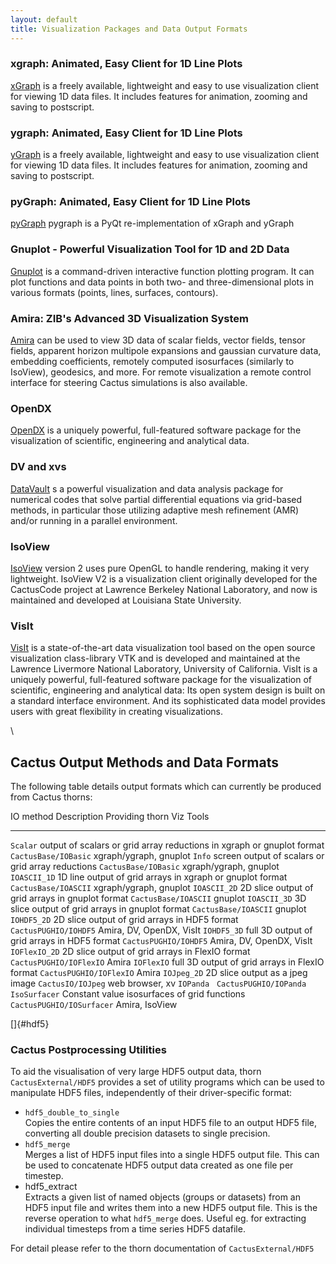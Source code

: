 ```yaml
---
layout: default
title: Visualization Packages and Data Output Formats
---
```

### xgraph: Animated, Easy Client for 1D Line Plots

[xGraph](xGraph) is a freely available, lightweight and easy to use
visualization client for viewing 1D data files. It includes features for
animation, zooming and saving to postscript.

### ygraph: Animated, Easy Client for 1D Line Plots

[yGraph](yGraph) is a freely available, lightweight and easy to use
visualization client for viewing 1D data files. It includes features for
animation, zooming and saving to postscript.

### pyGraph: Animated, Easy Client for 1D Line Plots

[pyGraph](pyGraph) pygraph is a PyQt re-implementation of xGraph and
yGraph

### Gnuplot - Powerful Visualization Tool for 1D and 2D Data

[Gnuplot](gnuPlot) is a command-driven interactive function plotting
program. It can plot functions and data points in both two- and
three-dimensional plots in various formats (points, lines, surfaces,
contours).

### Amira: ZIB\'s Advanced 3D Visualization System

[Amira](Amira) can be used to view 3D data of scalar fields, vector
fields, tensor fields, apparent horizon multipole expansions and
gaussian curvature data, embedding coefficients, remotely computed
isosurfaces (similarly to IsoView), geodesics, and more. For remote
visualization a remote control interface for steering Cactus simulations
is also available.

### OpenDX

[OpenDX](openDX) is a uniquely powerful, full-featured software package
for the visualization of scientific, engineering and analytical data.

### DV and xvs

[DataVault](DataVaultXVS) s a powerful visualization and data analysis
package for numerical codes that solve partial differential equations
via grid-based methods, in particular those utilizing adaptive mesh
refinement (AMR) and/or running in a parallel environment.

### IsoView

[IsoView](IsoView) version 2 uses pure OpenGL to handle rendering,
making it very lightweight. IsoView V2 is a visualization client
originally developed for the CactusCode project at Lawrence Berkeley
National Laboratory, and now is maintained and developed at Louisiana
State University.

### VisIt

[VisIt](VisIt) is a state-of-the-art data visualization tool based on
the open source visualization class-library VTK and is developed and
maintained at the Lawrence Livermore National Laboratory, University of
California. VisIt is a uniquely powerful, full-featured software package
for the visualization of scientific, engineering and analytical data:
Its open system design is built on a standard interface environment. And
its sophisticated data model provides users with great flexibility in
creating visualizations.

\

Cactus Output Methods and Data Formats
--------------------------------------

The following table details output formats which can currently be
produced from Cactus thorns:

  IO method       Description                                                              Providing thorn             Viz Tools
  --------------- ------------------------------------------------------------------------ --------------------------- --------------------------
  `Scalar`        output of scalars or grid array reductions in xgraph or gnuplot format   `CactusBase/IOBasic`        xgraph/ygraph, gnuplot
  `Info`          screen output of scalars or grid array reductions                        `CactusBase/IOBasic`        xgraph/ygraph, gnuplot
  `IOASCII_1D`    1D line output of grid arrays in xgraph or gnuplot format                `CactusBase/IOASCII`        xgraph/ygraph, gnuplot
  `IOASCII_2D`    2D slice output of grid arrays in gnuplot format                         `CactusBase/IOASCII`        gnuplot
  `IOASCII_3D`    3D slice output of grid arrays in gnuplot format                         `CactusBase/IOASCII`        gnuplot
  `IOHDF5_2D`     2D slice output of grid arrays in HDF5 format                            `CactusPUGHIO/IOHDF5`       Amira, DV, OpenDX, VisIt
  `IOHDF5_3D`     full 3D output of grid arrays in HDF5 format                             `CactusPUGHIO/IOHDF5`       Amira, DV, OpenDX, VisIt
  `IOFlexIO_2D`   2D slice output of grid arrays in FlexIO format                          `CactusPUGHIO/IOFlexIO`     Amira
  `IOFlexIO`      full 3D output of grid arrays in FlexIO format                           `CactusPUGHIO/IOFlexIO`     Amira
  `IOJpeg_2D`     2D slice output as a jpeg image                                          `CactusIO/IOJpeg`           web browser, xv
  `IOPanda`                                                                                `CactusPUGHIO/IOPanda`       
  `IsoSurfacer`   Constant value isosurfaces of grid functions                             `CactusPUGHIO/IOSurfacer`   Amira, IsoView

[]{#hdf5}

### Cactus Postprocessing Utilities

To aid the visualisation of very large HDF5 output data, thorn
`CactusExternal/HDF5` provides a set of utility programs which can be
used to manipulate HDF5 files, independently of their driver-specific
format:

-   `hdf5_double_to_single`\
    Copies the entire contents of an input HDF5 file to an output HDF5
    file, converting all double precision datasets to single precision.
-   `hdf5_merge`\
    Merges a list of HDF5 input files into a single HDF5 output file.
    This can be used to concatenate HDF5 output data created as one file
    per timestep.
-   hdf5\_extract\
    Extracts a given list of named objects (groups or datasets) from an
    HDF5 input file and writes them into a new HDF5 output file. This is
    the reverse operation to what `hdf5_merge` does. Useful eg. for
    extracting individual timesteps from a time series HDF5 datafile.

For detail please refer to the thorn documentation of
`CactusExternal/HDF5`
